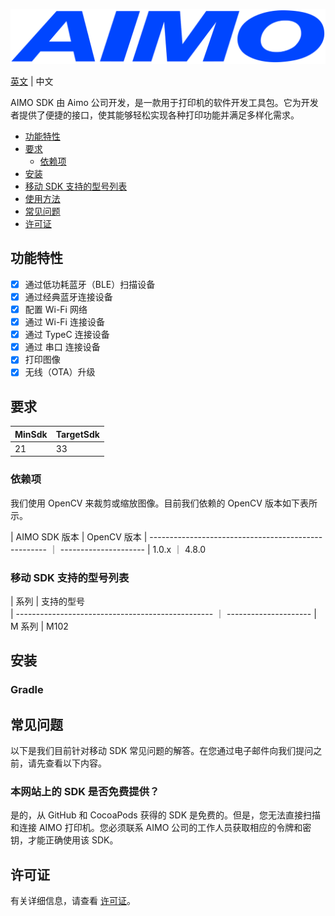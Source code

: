 ![AIMOSDK](https://raw.githubusercontent.com/Aimotech-software/AMSDK-iOS/master/AIMOSDKLogo.png)

[英文](./README.md) | 中文

AIMO SDK 由 Aimo 公司开发，是一款用于打印机的软件开发工具包。它为开发者提供了便捷的接口，使其能够轻松实现各种打印功能并满足多样化需求。

- [功能特性](#功能特性)
- [要求](#要求)
  + [依赖项](#依赖项)
- [安装](#安装)
- [移动 SDK 支持的型号列表](#移动-sdk-支持的型号列表)
- [使用方法](https://github.com/Aimotech-software/AMSDK-iOS/blob/master/Documentation/Usage.md)
- [常见问题](#常见问题)
- [许可证](#许可证)

## 功能特性

- [x] 通过低功耗蓝牙（BLE）扫描设备
- [x] 通过经典蓝牙连接设备
- [x] 配置 Wi-Fi 网络
- [x] 通过 Wi-Fi 连接设备
- [x] 通过 TypeC 连接设备
- [x] 通过 串口 连接设备
- [x] 打印图像
- [x] 无线（OTA）升级

## 要求

| MinSdk                                   | TargetSdk                                                                                              
| ---------------------------------------- | ---------------------  
| 21                                       | 33          


### 依赖项

我们使用 OpenCV 来裁剪或缩放图像。目前我们依赖的 OpenCV 版本如下表所示。

| AIMO SDK 版本                                         | OpenCV 版本 
| ---------------------------------------------------- ｜ --------------------- 
| 1.0.x                                                ｜ 4.8.0        


### 移动 SDK 支持的型号列表

| 系列                                               | 支持的型号  
| ------------------------------------------------- ｜ --------------------- 
| M 系列                                             | M102      



## 安装

### Gradle


## 常见问题
以下是我们目前针对移动 SDK 常见问题的解答。在您通过电子邮件向我们提问之前，请先查看以下内容。
### 本网站上的 SDK 是否免费提供？
是的，从 GitHub 和 CocoaPods 获得的 SDK 是免费的。但是，您无法直接扫描和连接 AIMO 打印机。您必须联系 AIMO 公司的工作人员获取相应的令牌和密钥，才能正确使用该 SDK。

## 许可证

有关详细信息，请查看 [许可证](https://github.com/Aimotech-software/AMSDK-Android/blob/master/LICENSE)。
